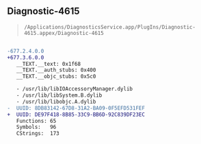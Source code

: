 ## Diagnostic-4615

> `/Applications/DiagnosticsService.app/PlugIns/Diagnostic-4615.appex/Diagnostic-4615`

```diff

-677.2.4.0.0
+677.3.6.0.0
   __TEXT.__text: 0x1f68
   __TEXT.__auth_stubs: 0x400
   __TEXT.__objc_stubs: 0x5c0

   - /usr/lib/libIOAccessoryManager.dylib
   - /usr/lib/libSystem.B.dylib
   - /usr/lib/libobjc.A.dylib
-  UUID: 8DB83142-67D8-31A2-BA09-0F5EFD531FEF
+  UUID: DE97F418-8B85-33C9-BB6D-92C839DF23EC
   Functions: 65
   Symbols:   96
   CStrings:  173

```
